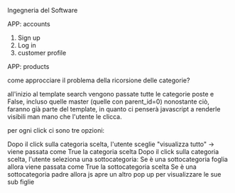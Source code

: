 Ingegneria del Software

APP: accounts

1. Sign up
2. Log in
3. customer profile

APP: products

come approcciare il problema della ricorsione delle categorie?

all'inizio al template search vengono passate tutte le categorie poste e False, incluso quelle master (quelle con parent_id=0)
nonostante ciò, faranno già parte del template, in quanto ci penserà javascript a renderle visibili man mano che l'utente
le clicca.

per ogni click ci sono tre opzioni:

Dopo il click sulla categoria scelta, l'utente sceglie "visualizza tutto" -> viene passata come True la categoria scelta
Dopo il click sulla categoria scelta, l'utente seleziona una sottocategoria:
    Se è una sottocategoria foglia allora viene passata come True la sottocategoria scelta
    Se è una sottocategoria padre allora js apre un altro pop up per visualizzare le sue sub figlie
